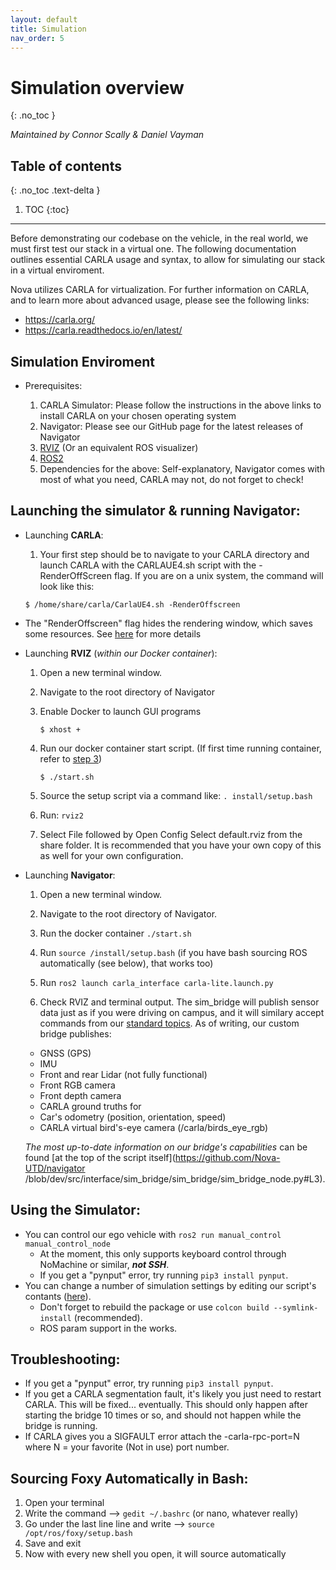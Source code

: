 ```yaml
---
layout: default
title: Simulation
nav_order: 5
---
```


# Simulation overview
{: .no_toc }

*Maintained by Connor Scally & Daniel Vayman*

## Table of contents
{: .no_toc .text-delta }

1. TOC
{:toc}

---

Before demonstrating our codebase on the vehicle, in the real world, we must first test our stack in a virtual one. The following documentation outlines essential CARLA usage and syntax, to allow for simulating our stack in a virtual enviroment. 

Nova utilizes CARLA for virtualization. For further information on CARLA, and to learn more about advanced usage, please see the following links: 

- https://carla.org/
- https://carla.readthedocs.io/en/latest/

## Simulation Enviroment

 * Prerequisites:

    1. CARLA Simulator: Please follow the instructions in the above links to install CARLA on your chosen operating system
    2. Navigator: Please see our GitHub page for the latest releases of Navigator
    3. [RVIZ](http://wiki.ros.org/rviz) (Or an equivalent ROS visualizer)
    4. [ROS2](https://docs.ros.org/en/foxy/index.html)
    5. Dependencies for the above: Self-explanatory, Navigator comes with most of what you need, CARLA may not, do not forget to check!



## Launching the simulator & running Navigator:

* Launching **CARLA**:

    1. Your first step should be to navigate to your CARLA directory and launch CARLA with the CARLAUE4.sh script with the -RenderOffScreen flag. If you are on a unix system, the command will look like this:

    ```
    $ /home/share/carla/CarlaUE4.sh -RenderOffscreen
    ```

 - The "RenderOffscreen" flag hides the rendering window, which saves some resources. See [here](https://carla.readthedocs.io/en/latest/start_quickstart/#command-line-options) for more details


* Launching **RVIZ** (*within our Docker container*):

    1. Open a new terminal window.
    
    2. Navigate to the root directory of Navigator

    3. Enable Docker to launch GUI programs
    
        `$ xhost +`
    
    3. Run our docker container start script. (If first time running container, refer to [step 3](/navigator/index)) 
       
        `$ ./start.sh `
    
    4. Source the setup script via a command like: `. install/setup.bash`

    5. Run: `rviz2`
    6. Select File followed by Open Config Select default.rviz from the share folder. It is recommended that you have your own copy of this as well             for your own configuration.
    
* Launching **Navigator**:

    1. Open a new terminal window.

    2. Navigate to the root directory of Navigator.

    3. Run the docker container `./start.sh`

    4. Run `source /install/setup.bash` (if you have bash sourcing ROS automatically (see below), that works too)

    5. Run `ros2 launch carla_interface carla-lite.launch.py`

    6. Check RVIZ and terminal output. The sim_bridge will publish sensor data just as if you were driving on campus, and it will similary accept commands      from our [standard topics](https://github.com/Nova-UTD/navigator/wiki/Topic-and-transform-structure). As of writing, our custom bridge publishes:

    - GNSS (GPS)
    - IMU
    - Front and rear Lidar (not fully functional)
    - Front  RGB camera
    - Front depth camera
    - CARLA ground truths for
    - Car's odometry (position, orientation, speed)
    - CARLA virtual bird's-eye camera (/carla/birds_eye_rgb)

    *The most up-to-date information on our bridge's capabilities* can be found [at the top of the script itself](https://github.com/Nova-UTD/navigator         /blob/dev/src/interface/sim_bridge/sim_bridge/sim_bridge_node.py#L3).


## Using the Simulator:

- You can control our ego vehicle with `ros2 run manual_control manual_control_node`
   - At the moment, this only supports keyboard control through NoMachine or similar, ***not SSH***.
   - If you get a "pynput" error, try running `pip3 install pynput`.
- You can change a number of simulation settings by editing our script's contants ([here](https://github.com/Nova-UTD/navigator/blob/fd05a57a46f286961956ea35986c0107a786acdf/src/interface/sim_bridge/sim_bridge/sim_bridge_node.py#L27)).
   - Don't forget to rebuild the package or use `colcon build --symlink-install` (recommended).
   - ROS param support in the works.

## Troubleshooting:

- If you get a "pynput" error, try running `pip3 install pynput`.
- If you get a CARLA segmentation fault, it's likely you just need to restart CARLA. This will be fixed... eventually. This should only happen after starting the bridge 10 times or so, and should not happen while the bridge is running.
- If CARLA gives you a SIGFAULT error attach the -carla-rpc-port=N where N = your favorite (Not in use) port number.

## Sourcing Foxy Automatically in Bash:

1. Open your terminal
2. Write the command --> `gedit ~/.bashrc` (or nano, whatever really)
3. Go under the last line line and write --> ```source /opt/ros/foxy/setup.bash```
4. Save and exit
5. Now with every new shell you open, it will source automatically

